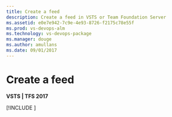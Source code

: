 ```yaml
---
title: Create a feed
description: Create a feed in VSTS or Team Foundation Server
ms.assetid: e0e7e942-7c9e-4e93-8726-f2175c78e55f
ms.prod: vs-devops-alm
ms.technology: vs-devops-package
ms.manager: douge
ms.author: amullans
ms.date: 09/01/2017
---
```


# Create a feed

**VSTS | TFS 2017**

[!INCLUDE [](../_shared/create-feed.md)]
